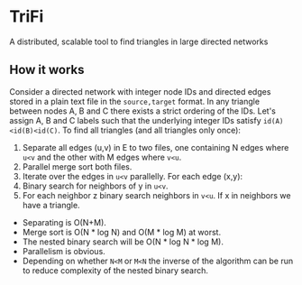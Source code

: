# TriFi
A distributed, scalable tool to find triangles in large directed networks

## How it works
Consider a directed network with integer node IDs and directed edges stored in a plain text file in the `source,target` format. In any triangle between nodes A, B and C there exists a strict ordering of the IDs. Let's assign A, B and C labels such that the underlying integer IDs satisfy `id(A)<id(B)<id(C)`. To find all triangles (and all triangles only once):

1. Separate all edges (u,v) in E to two files, one containing N edges where `u<v` and the other with M edges where `v<u`.
2. Parallel merge sort both files.
3. Iterate over the edges in `u<v` parallelly. For each edge (x,y):
 1. Binary search for neighbors of y in `u<v`.
 2. For each neighbor z binary search neighbors in `v<u`. If x in neighbors we have a triangle.

- Separating is O(N+M).
- Merge sort is O(N * log N) and O(M * log M) at worst.
- The nested binary search will be O(N * log N * log M).
- Parallelism is obvious.
- Depending on whether `N<M` or `M<N` the inverse of the algorithm can be run to reduce complexity of the nested binary search.
